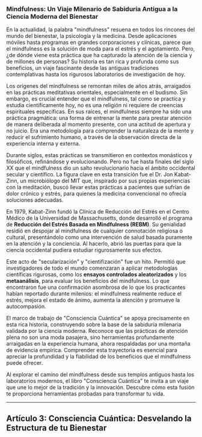 ### **Mindfulness: Un Viaje Milenario de Sabiduría Antigua a la Ciencia Moderna del Bienestar**
En la actualidad, la palabra "mindfulness" resuena en todos los rincones del mundo del bienestar, la psicología y la medicina. Desde aplicaciones móviles hasta programas en grandes corporaciones y clínicas, parece que el mindfulness es la solución de moda para el estrés y el agotamiento. Pero, ¿de dónde viene esta práctica que ha capturado la atención de la ciencia y de millones de personas? Su historia es tan rica y profunda como sus beneficios, un viaje fascinante desde las antiguas tradiciones contemplativas hasta los rigurosos laboratorios de investigación de hoy.

Los orígenes del mindfulness se remontan miles de años atrás, arraigados en las prácticas meditativas orientales, especialmente en el budismo. Sin embargo, es crucial entender que el mindfulness, tal como se practica y estudia científicamente hoy, no es una religión ni requiere de creencias espirituales específicas. En sus raíces, el mindfulness siempre ha sido una práctica pragmática: una forma de entrenar la mente para prestar atención de manera deliberada al momento presente, con una actitud de apertura y no juicio. Era una metodología para comprender la naturaleza de la mente y reducir el sufrimiento humano, a través de la observación directa de la experiencia interna y externa.

Durante siglos, estas prácticas se transmitieron en contextos monásticos y filosóficos, refinándose y evolucionando. Pero no fue hasta finales del siglo XX que el mindfulness dio un salto revolucionario hacia el ámbito occidental secular y científico. La figura clave en esta transición fue el Dr. Jon Kabat-Zinn, un microbiólogo del MIT que, inspirado por sus propias experiencias con la meditación, buscó llevar estas prácticas a pacientes que sufrían de dolor crónico y estrés, para quienes la medicina convencional no ofrecía soluciones adecuadas.

En 1979, Kabat-Zinn fundó la Clínica de Reducción del Estrés en el Centro Médico de la Universidad de Massachusetts, donde desarrolló el programa de **Reducción del Estrés Basada en Mindfulness (REBM)**. Su genialidad residió en despojar al mindfulness de cualquier connotación religiosa o cultural, presentándolo como una intervención de salud basada puramente en la atención y la conciencia. Al hacerlo, abrió las puertas para que la ciencia occidental pudiera estudiar rigurosamente sus efectos.

Este acto de "secularización" y "cientifización" fue un hito. Permitió que investigadores de todo el mundo comenzaran a aplicar metodologías científicas rigurosas, como los **ensayos controlados aleatorizados** y los **metaanálisis**, para evaluar los beneficios del mindfulness. Lo que encontraron fue una confirmación asombrosa de lo que los practicantes habían reportado durante milenios: el mindfulness realmente reduce el estrés, mejora el estado de ánimo, aumenta la atención y promueve la autocompasión.

El marco de trabajo de "Consciencia Cuántica" se apoya precisamente en esta rica historia, construyendo sobre la base de la sabiduría milenaria validada por la ciencia moderna. Reconoce que las prácticas de atención plena no son una moda pasajera, sino herramientas profundamente arraigadas en la experiencia humana, ahora respaldadas por una montaña de evidencia empírica. Comprender esta trayectoria es esencial para apreciar la profundidad y la fiabilidad de los beneficios que el mindfulness puede ofrecer.

Al explorar el camino del mindfulness desde sus templos antiguos hasta los laboratorios modernos, el libro "Consciencia Cuántica" te invita a un viaje que une lo mejor de la tradición y la innovación. Descubre cómo esta fusión te proporciona herramientas probadas para transformar tu vida.

---

## Artículo 3: Consciencia Cuántica: Desvelando la Estructura de tu Bienestar